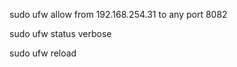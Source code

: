 



sudo ufw allow from 192.168.254.31 to any port 8082


sudo ufw status verbose


sudo ufw reload
